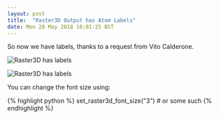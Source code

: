 ```yaml
---
layout: post
title:  "Raster3D Output has Atom Labels"
date: Mon 28 May 2018 16:01:25 BST
---
```


So now we have labels, thanks to a request from Vito Calderone.

![Raster3D has labels]({{"../../../images/CQ6-label-bright.png"}})

![Raster3D has labels]({{"https://pemsley.github.io/coot/blog/images/CQ6-white-bg-2.png"}})

You can change the font size using:

{% highlight python %}
set_raster3d_font_size("3") # or some such
{% endhighlight %}



